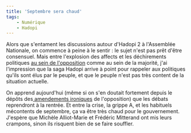 ```yaml
---
title: 'Septembre sera chaud'
tags:
    - Numérique
    - Hadopi
---
```


Alors que s'entament les discussions autour d'Hadopi 2 à l'Assemblée Nationale,
on commence à peine à le sentir : le sujet n'est pas prêt d'être consensuel.
Mais entre l'explosion des affects et les déchirements politiques
[au sein de l'opposition](http://tempsreel.nouvelobs.com/) comme au sein de la
majorité, j'ai l'impression que la saga Hadopi arrive à point pour rappeler aux
politiques qu'ils sont élus par le peuple, et que le peuple n'est pas très
content de la situation actuelle.

On apprend aujourd'hui (même si on s'en doutait fortement depuis le dépôts
des[ amendements ironiques](http://richard.ying.fr/blog/2009/07/20/2150/) de
l'opposition) que les débats reprendront à la rentrée. Et entre la crise, la
grippe A, et les habituels mécontents de septembre, ça va être très chaud pour
le gouvernement. J'espère que Michèle Alliot-Marie et Frédéric Mitterand ont mis
leurs crampons, sinon ils risquent bien de se faire souffler.
